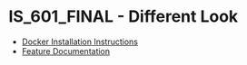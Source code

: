 # IS_601_FINAL - Different Look

* [Docker Installation Instructions](Installation_instructions_for_using_the_app_with_Docker_Document.pdf)
* [Feature Documentation](Documentation_for_IS601_Final_Team_Project.pdf)
